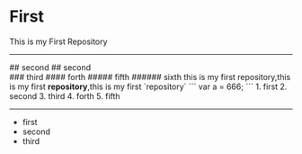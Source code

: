 # First
This is my First Repository
<hr/>
## second
## second
<br />
### third
#### forth
##### fifth
###### sixth
this is my first repository,this is my first <strong>repository</strong>,this is my first `repository`
```
var a = 666;
```
1. first
2. second
3. third
4. forth
5. fifth

---
- first
- second
- third